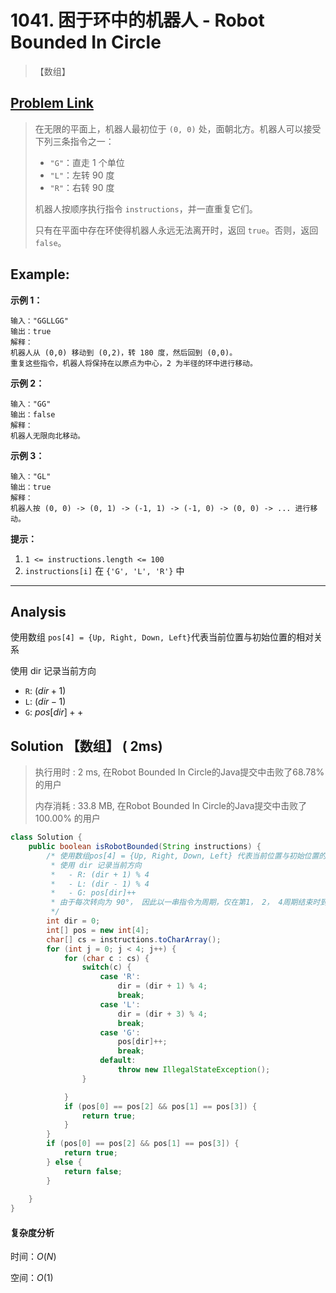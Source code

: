 # 1041. 困于环中的机器人 - Robot Bounded In Circle

> 【数组】

## [Problem Link](https://leetcode-cn.com/problems/robot-bounded-in-circle/)

> 在无限的平面上，机器人最初位于 `(0, 0)` 处，面朝北方。机器人可以接受下列三条指令之一：
>
> - `"G"`：直走 1 个单位
> - `"L"`：左转 90 度
> - `"R"`：右转 90 度
>
> 机器人按顺序执行指令 `instructions`，并一直重复它们。
>
> 只有在平面中存在环使得机器人永远无法离开时，返回 `true`。否则，返回 `false`。

## Example:

**示例 1：**

```
输入："GGLLGG"
输出：true
解释：
机器人从 (0,0) 移动到 (0,2)，转 180 度，然后回到 (0,0)。
重复这些指令，机器人将保持在以原点为中心，2 为半径的环中进行移动。
```

**示例 2：**

```
输入："GG"
输出：false
解释：
机器人无限向北移动。
```

**示例 3：**

```
输入："GL"
输出：true
解释：
机器人按 (0, 0) -> (0, 1) -> (-1, 1) -> (-1, 0) -> (0, 0) -> ... 进行移动。
```

 **提示：**

1. `1 <= instructions.length <= 100`
2. `instructions[i]` 在 `{'G', 'L', 'R'}` 中

---

## Analysis

使用数组 `pos[4] = {Up, Right, Down, Left}​`  代表当前位置与初始位置的相对关系

使用 dir 记录当前方向 

- `R`: $(dir + 1) % 4$
- `L`: $(dir - 1) % 4$
- `G`: $pos[dir]++$

## Solution 【数组】 ( 2ms)

> 执行用时 : 2 ms, 在Robot Bounded In Circle的Java提交中击败了68.78% 的用户
>
> 内存消耗 : 33.8 MB, 在Robot Bounded In Circle的Java提交中击败了100.00% 的用户

```java
class Solution {
    public boolean isRobotBounded(String instructions) {
        /* 使用数组pos[4] = {Up, Right, Down, Left} 代表当前位置与初始位置的相对关系
         * 使用 dir 记录当前方向 
         *   - R: (dir + 1) % 4
         *   - L: (dir - 1) % 4
         *   - G: pos[dir]++
         * 由于每次转向为 90°， 因此以一串指令为周期，仅在第1， 2， 4周期结束时到达初始位置可判断无法离开
         */
        int dir = 0;
        int[] pos = new int[4];
        char[] cs = instructions.toCharArray();
        for (int j = 0; j < 4; j++) {
            for (char c : cs) {
                switch(c) {
                    case 'R':
                        dir = (dir + 1) % 4;
                        break;
                    case 'L':
                        dir = (dir + 3) % 4;
                        break;
                    case 'G':
                        pos[dir]++;
                        break;
                    default:
                        throw new IllegalStateException();
                }

            }
            if (pos[0] == pos[2] && pos[1] == pos[3]) {
                return true;
            }
        }
        if (pos[0] == pos[2] && pos[1] == pos[3]) {
            return true;
        } else {
            return false;
        }
        
    }
}
```
#### 复杂度分析

时间：$O(N)$

空间：$O(1)$

